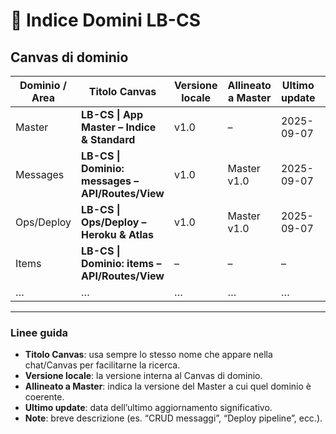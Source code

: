 # 📑 Indice Domini LB-CS

## Canvas di dominio

| Dominio / Area | Titolo Canvas | Versione locale | Allineato a Master | Ultimo update | Note |
|----------------|---------------|-----------------|--------------------|---------------|------|
| Master         | **LB-CS \| App Master – Indice & Standard** | v1.0 | –            | 2025-09-07 | Fonte di verità |
| Messages       | **LB-CS \| Dominio: messages – API/Routes/View** | v1.0 | Master v1.0 | 2025-09-07 | CRUD messaggi |
| Ops/Deploy     | **LB-CS \| Ops/Deploy – Heroku & Atlas**         | v1.0 | Master v1.0 | 2025-09-07 | Setup Heroku + Atlas |
| Items          | **LB-CS \| Dominio: items – API/Routes/View**    | –    | –            | –           | Da creare |
| …              | …             | …               | …                  | …             | …    |

---

### Linee guida
- **Titolo Canvas**: usa sempre lo stesso nome che appare nella chat/Canvas per facilitarne la ricerca.  
- **Versione locale**: la versione interna al Canvas di dominio.  
- **Allineato a Master**: indica la versione del Master a cui quel dominio è coerente.  
- **Ultimo update**: data dell’ultimo aggiornamento significativo.  
- **Note**: breve descrizione (es. “CRUD messaggi”, “Deploy pipeline”, ecc.).  
